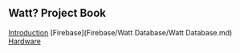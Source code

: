 ## Watt? Project Book

[Introduction](Introduction/Introduction.md)
[Firebase](Firebase/Watt Database/Watt Database.md)
[Hardware](Hardware/Introduction/Introduction.md)